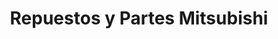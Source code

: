 ---
title: "Repuestos y Partes Mitsubishi"
url: /san-jose/repuestos-y-partes-mitsubishi/
shop: piezas de automóviles
---